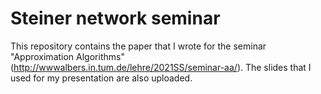 # Steiner network seminar

This repository contains the paper that I wrote for the seminar "Approximation Algorithms" (http://wwwalbers.in.tum.de/lehre/2021SS/seminar-aa/). The slides that I used for my presentation are also uploaded.
